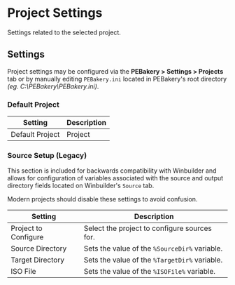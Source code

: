 # Project Settings

Settings related to the selected project.

## Settings

Project settings may be configured via the **PEBakery > Settings > Projects** tab or by manually editing `PEBakery.ini` located in PEBakery's root directory *(eg. C:\PEBakery\PEBakery.ini)*.

### Default Project

| Setting | Description |
| --- | --- |
| Default Project | Project | DefaultProject | Specifies the "Startup Project" that will be automatically selected when PEBakery is launched. |

### Source Setup (Legacy)

This section is included for backwards compatibility with Winbuilder and allows for configuration of variables associated with the source and output directory fields located on Winbuilder's `Source` tab.

Modern projects should disable these settings to avoid confusion.

| Setting | Description |
| --- | --- |
| Project to Configure | Select the project to configure sources for. |
| Source Directory | Sets the value of the `%SourceDir%` variable. |
| Target Directory | Sets the value of the `%TargetDir%` variable. |
| ISO File | Sets the value of the `%ISOFile%` variable. |